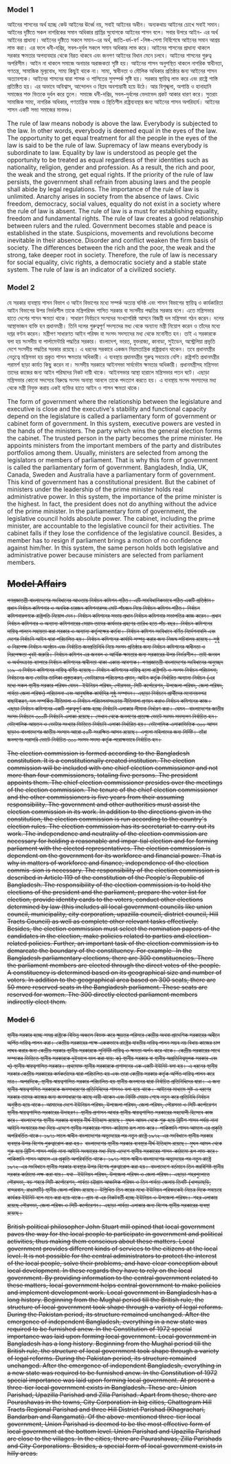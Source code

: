 ### Model 1

আইনের শাসনের অর্থ হচ্ছে কেউ আইনের ঊর্ধ্বে নয়, সবাই আইনের অধীন। অন্যকথায় আইনের চোখে সবাই সমান। আইনের দৃষ্টিতে সকল নাগরিকের সমান অধিকার প্রাপ্তির সুযোগকে আইনের শাসন বলে। সবার উপরে আইন- এর অর্থ আইনের প্রাধান্য। আইনের দৃষ্টিতে সকলে সমান-এর অর্থ, জাতি-ধর্ম-বর্ণ -লিঙ্গ-পেশা নির্বিশেষে আইনের সমান আশ্রয় লাভ করা। এর ফলে ধনী-দরিদ্র, সবল-দুর্বল সকলে সমান অধিকার লাভ করে। আইনের শাসনের প্রাধান্য থাকলে সরকার ক্ষমতার অপব্যবহার থেকে বিরত থাকবে এবং জনগণ আইনের বিধান মেনে চলবে। আইনের শাসনের গুরুত্ব অপরিসীম। আইন না থাকলে সমাজে অনাচার অরাজকতা সৃষ্টি হয়। আইনের শাসন অনুপস্থিত থাকলে নাগরিক স্বাধীনতা, গণতন্ত্র, সামাজিক মূল্যবোধ, সাম্য কিছুই থাকে না। সাম্য, স্বাধীনতা ও মৌলিক অধিকার প্রতিষ্ঠার জন্য আইনের শাসন অত্যাবশ্যক। আইনের শাসনের দ্বারা শাসক ও শাসিতের সুসম্পর্ক সৃষ্টি হয়। সরকার স্থায়িত্ব লাভ করে এবং রাষ্ট্রে শাস্তি প্রতিষ্ঠিত হয়। এর অভাবে অবিশ্বাস, আন্দোলন ও বিপ্লব অবশ্যম্ভাবী হয়ে উঠে। আর বিশৃঙ্খলা, অশান্তি ও হানাহানি সমাজের শক্ত ভিতকে দুর্বল করে তুলে। সমাজে ধনী-দরিদ্র, সবল-দুর্বলের ভেদাভেদ প্রকট আকার ধারণ করে। সুতরাং সামাজিক সাম্য, নাগরিক অধিকার, গণতান্ত্রিক সমাজ ও স্থিতিশীল রাষ্ট্রব্যবস্থার জন্য আইনের শাসন অপরিহার্য। আইনের শাসন একটি সভ্য সমাজের মানদণ্ড।

The rule of law means nobody is above the law. Everybody is subjected to the law. In other words, everybody is deemed equal in the eyes of the law. The opportunity to get equal treatment for all the people in the eyes of the law is said to be the rule of law. Supremacy of law means everybody is subordinate to law. Equality by law is understood as people get the opportunity to be treated as equal regardless of their identities such as nationality, religion, gender and profession. As a result, the rich and poor, the weak and the strong, get equal rights. If the priority of the rule of law persists, the government shall refrain from abusing laws and the people shall abide by legal regulations. The importance of the rule of law is unlimited. Anarchy arises in society from the absence of laws. Civic freedom, democracy, social values, equality do not exist in a society where the rule of law is absent. The rule of law is a must for establishing equality, freedom and fundamental rights. The rule of law creates a good relationship between rulers and the ruled. Government becomes stable and peace is established in the state. Suspicions, movements and revolutions become inevitable in their absence. Disorder and conflict weaken the firm basis of society. The differences between the rich and the poor, the weak and the strong, take deeper root in society. Therefore, the rule of law is necessary for social equality, civic rights, a democratic society and a stable state system. The rule of law is an indicator of a civilized society.

### Model 2
যে সরকার ব্যবস্থায় শাসন বিভাগ ও আইন বিভাগের মধ্যে সম্পর্ক অত্যন্ত ঘনিষ্ঠ এবং শাসন বিভাগের স্থায়িত্ব ও কার্যকারিতা আইন বিভাগের উপর নির্ভরশীল তাকে মন্ত্রিপরিষদ শাসিত সরকার বা সংসদীয় পদ্ধতির সরকার বলে। এতে মন্ত্রিসভার হাতে দেশের শাসন ক্ষমতা থাকে। সাধারণ নির্বাচনে সংসদের সংখ্যাগরিষ্ঠ আসনে বিজয়ী দল মন্ত্রিসভা গঠন করেন। দলের আস্থাভাজন ব্যক্তি হন প্রধানমন্ত্রী। তিনি দলের গুরুত্বপূর্ণ সদস্যদের মধ্য থেকে অন্যান্য মন্ত্রী নিয়োগ করেন ও তাঁদের মধ্যে দপ্তর বণ্টন করেন। মন্ত্রীগণ সাধারণত আইন পরিষদ বা সংসদ সদস্যদের মধ্য থেকে মনোনীত হন। তাই এ সরকারকে বলা হয় সংসদীয় বা পার্লামেন্টারি পদ্ধতির সরকার। বাংলাদেশ, ভারত, যুক্তরাজ্য, কানাডা, সুইডেন, অস্ট্রেলিয়া প্রভৃতি দেশে সংসদীয় পদ্ধতির সরকার রয়েছে। এ ধরনের সরকারে একজন নিয়মতান্ত্রিক রাষ্ট্রপ্রধান থাকেন। তবে প্রধানমন্ত্রীর নেতৃত্বে মন্ত্রিসভা হয় প্রকৃত শাসন ক্ষমতার অধিকারী। এ ব্যবস্থায় প্রধানমন্ত্রীর গুরুত্ব সবচেয়ে বেশি। রাষ্ট্রপতি প্রধানমন্ত্রীর পরামর্শ ছাড়া কার্যত কিছু করেন না। সংসদীয় সরকারে আইনসভা সার্বভৌম ক্ষমতার অধিকারী। প্রধানমন্ত্রীসহ মন্ত্রিসভা তাদের কাজের জন্য আইন পরিষদের নিকট দায়ী থাকে। আইনসভার আস্থা হারালে মন্ত্রিসভার পতন ঘটে। এছাড়া মন্ত্রিসভার কোনো সদস্যের বিরুদ্ধে সংসদ অনাস্থা আনলে তাকে পদত্যাগ করতে হয়। এ ব্যবস্থায় সংসদ সদস্যদের মধ্য থেকে মন্ত্রী নিযুক্ত করায় একই ব্যক্তির হাতে আইন ও শাসন ক্ষমতা থাকে। 

The form of government where the relationship between the legislature and executive is close and the executive's stability and functional capacity depend on the legislature is called a parliamentary form of government or cabinet form of government. In this system, executive powers are vested in the hands of the ministers. The party which wins the general election forms the cabinet. The trusted person in the party becomes the prime minister. He appoints ministers from the important members of the party and distributes portfolios among them. Usually, ministers are selected from among the legislators or members of parliament. That is why this form of government is called the parliamentary form of government. Bangladesh, India, UK, Canada, Sweden and Australia have a parliamentary form of government. This kind of government has a constitutional president. But the cabinet of ministers under the leadership of the prime minister holds real administrative power. In this system, the importance of the prime minister is the highest. In fact, the president does not do anything without the advice of the prime minister. In the parliamentary form of government, the legislative council holds absolute power. The cabinet, including the prime minister, are accountable to the legislative council for their activities. The cabinet falls if they lose the confidence of the legislative council. Besides, a member has to resign if parliament brings a motion of no confidence against him/her. In this system, the same person holds both legislative and administrative power because ministers are selected from parliament members.

## ~~Model Affairs~~

~~গণপ্রজাতন্ত্রী বাংলাদেশের সংবিধানের আওতায় নির্বাচন কমিশন গঠিত। এটি সাংবিধানিকভাবে গঠিত একটি প্রতিষ্ঠান। প্রধান নির্বাচন কমিশনার ও অনধিক চারজন কমিশনারসহ মোট পাঁচজন নিয়ে নির্বাচন কমিশন গঠিত। নির্বাচন কমিশনারগণকে রাষ্ট্রপতি নিয়োগ দেন। নির্বাচন কমিশনের সভায় প্রধান নির্বাচন কমিশনার সভাপতির কাজ করেন। প্রধান নির্বাচন কমিশনার ও অন্যান্য কমিশনারের মেয়াদ তাদের কার্যভার গ্রহণের তারিখ হতে পাঁচ বছর। নির্বাচন কমিশনের দায়িত্ব পালনে সহায়তা করা সরকার ও অন্যান্য কর্তৃপক্ষের কর্তব্য। নির্বাচন কমিশন সংবিধানে বর্ণিত নির্দেশনাবলি এবং দেশের নির্বাচনি আইন দ্বারা পরিচালিত হয়। নির্বাচন কমিশনের কার্যাদি সম্পন্ন করার জন্য নিজস্ব সচিবালয় রয়েছে। সুষ্ঠু ও নিরপেক্ষ নির্বাচন অনুষ্ঠান এবং নির্বাচিত জনপ্রতিনিধি নিয়ে সংসদ প্রতিষ্ঠার জন্য নির্বাচন কমিশনের স্বাধীনতা ও নিরপেক্ষতা খুবই জরুরি। নির্বাচন কমিশন এর জনবল ও আর্থিক ক্ষমতার জন্য সরকারের উপর নির্ভরশীল। তাই জনবল ও অর্থসংক্রান্ত ব্যাপারে নির্বাচন কমিশনের স্বাধীনতা থাকা একান্ত আবশ্যক। গণপ্রজাতন্ত্রী বাংলাদেশের সংবিধানের অনুচ্ছেদ ১১৯-এ নির্বাচন কমিশনের দায়িত্ব বর্ণিত হয়েছে। নির্বাচন কমিশনের দায়িত্ব হলো রাষ্ট্রপতি ও সংসদ নির্বাচন পরিচালনা, নির্বাচনের জন্য ভোটার তালিকা প্রস্তুতকরণ, ভোটারদের পরিচয়পত্র প্রদান, আইন কর্তৃক নির্ধারিত অন্যান্য নির্বাচন (এর মধ্যে সকল স্থানীয় সরকার পরিষদ যেমন- ইউনিয়ন পরিষদ, পৌরসভা, সিটি কর্পোরেশন, উপজেলা পরিষদ, জেলা পরিষদ, পার্বত্য জেলা পরিষদ) পরিচালনা এবং আনুষঙ্গিক কার্যাদির সুষ্ঠু সম্পাদন। এছাড়া নির্বাচনে প্রার্থীদের মনোনয়নপত্র বাছাইকরণ, দল সম্পর্কিত নীতিমালা ও নির্বাচন পরিচালনাসংক্রান্ত নীতিমালা প্রণয়ন করাও নির্বাচন কমিশনের কাজ। এছাড়া নির্বাচন কমিশনের একটি গুরুত্বপূর্ণ কাজ হচ্ছে নির্বাচনি এলাকার সীমানা নির্ধারণ করা। যেমন- বাংলাদেশের জাতীয় সংসদ নির্বাচনে ৩০০টি নির্বাচনি এলাকা রয়েছে। সেখান থেকে জনগণের প্রত্যক্ষ ভোটে সংসদ সদস্যগণ নির্বাচিত হন। ভৌগোলিক আয়তন ও ভোটার সংখ্যার ভিত্তিতে নির্বাচনি এলাকা নির্ধারিত হয়। ভৌগোলিক এলাকাভিত্তিক ৩০০ আসন ছাড়াও বাংলাদেশের জাতীয় সংসদে আরো ৫০টি সংরক্ষিত আসন রয়েছে। এগুলো মহিলাদের জন্য নির্দিষ্ট। তাঁরা জনগণের সরাসরি ভোটে নির্বাচিত ৩০০ সংসদ সদস্য কর্তৃক পরোক্ষভাবে নির্বাচিত হন।~~

~~The election commission is formed according to the Bangladesh constitution. It is a constitutionally created institution. The election commission will be included with one chief election commissioner and not more than four commissioners, totaling five persons. The president appoints them. The chief election commissioner presides over the meetings of the election commission. The tenure of the chief election commissioner and the other commissioners is five years from their assuming responsibility. The government and other authorities must assist the election commission in its work. In addition to the directions given in the constitution, the election commission is run according to the country's election rules. The election commission has its secretariat to carry out its work. The independence and neutrality of the election commission are necessary for holding a reasonable and impar-tial election and for forming parliament with the elected representatives. The election commission is dependent on the government for its workforce and financial power. That is why in matters of workforce and finance, independence of the election commis-sion is necessary. The responsibility of the election commission is described in Article 119 of the constitution of the People's Republic of Bangladesh. The responsibility of the election commission is to hold the elections of the president and the parliament, prepare the voter list for election, provide identity cards to the voters, conduct other elections determined by law (this includes all local government councils like union council, municipality, city corporation, upazilla council, district council, Hill Tracts Council) as well as complete other relevant tasks effectively. Besides, the election commission must select the nomination papers of the candidates in the election, make policies related to parties and election-related policies. Further, an important task of the election commission is to demarcate the boundary of the constituency. For example- In the Bangladesh parliamentary elections, there are 300 constituencies. There the parliament members are elected through the direct votes of the people. A constituency is determined based on its geographical size and number of voters. In addition to the geographical area based on 300 seats, there are 50 more reserved seats in the Bangladesh parliament. These seats are reserved for women. The 300 directly elected parliament members indirectly elect them.~~

### ~~Model 6~~

~~স্থানীয় সরকার হচ্ছে সমগ্র রাষ্ট্রকে বিভিন্ন অঞ্চলে বিভক্ত করে ক্ষুদ্রতর পরিসরে কেন্দ্রীয় অথবা প্রাদেশিক সরকারের অধীনে অর্পিত দায়িত্ব পালন করা। কেন্দ্রীয় সরকারের পক্ষে এককভাবে রাষ্ট্রের যাবতীয় দায়িত্ব পালন সম্ভব নয় বিধায় কাজের চাপ লাঘব করার জন্য কেন্দ্রীয় সরকার স্থানীয় সরকারকে সুনির্দিষ্ট দায়িত্ব ও ক্ষমতা অর্পন করে থাকে। কেন্দ্রীয় সরকারের সাথে সম্পকের ভিত্তিতে স্থানীয় সরকারকে দুইভাগে ভাগ করা যায়: ক) স্থানীয় সরকার বা স্থানীয় অপ্রতিনিত্বমূলক সরকার এবং খ) স্থানীয় স্বায়ত্বশাসিত সরকার। প্রথমোক্ত স্থানীয় সরকারকে প্রশাসনের এক একটি ইউনিট বলা হয়। এ ধরনের স্থানীয় সরকার কেন্দ্রীয় সরকারের কর্মকর্তাদের দ্বারা পরিচালিত হয় এবং তারা কেন্দ্রীয় সরকার কর্তৃক অর্পিত দায়িত্ব পালন করে মাত্র। অপরদিকে, স্থানীয় স্বায়ত্বশাসিত সরকার পরিচালিত হয় স্থানীয় জনগনের দ্বারা নির্বাচিত প্রতিনিধিদের দ্বারা। এ জন্য স্থানীয় স্বায়ত্বশাসিত সরকারকে জনসাধারণের প্রতিনিধিদের শাসনও বলা হয়ে থাকে। আইনের মাধ্যমে সৃষ্ট এ ধরণের সরকার তাদের কাজের জন্য জনসাধারণের কাছে দায়ী থাকেন এবং নির্দিষ্ট মেয়াদ শেষে নতুন করে প্রতিনিধি নির্বাচন অনুষ্ঠিত হয়ে থাকে। আমাদের দেশে ইউনিয়ন পরিষদ, উপজেলা পরিষদ, জেলা পরিষদ, পৌরসভা ও সিটি কর্পোরেশন স্থানীয় স্বায়ত্বশাসিত সরকারের উদাহরণ। স্থানীয় প্রশাসন আবার স্থানীয় স্বায়ত্বশাসিত সরকারের সহযোগী হিসেবে কাজ করে। বাংলাদেশের স্থানীয় সরকার ব্যবস্থার দীর্ঘ ইতিহাস রয়েছে। মুঘল আমল থেকে শুরু হয়ে ব্রিটিশ শাসন পর্যন্ত নানা আইনি সংস্কারের মধ্য দিয়ে এদেশে স্থানীয় সরকারের শাসন-কাঠামো রূপ লাভ করে। পাকিস্তানি শাসন আমলে এর প্রকৃতি অপরিবর্তিত থাকে। ১৯৭১ সালে স্বাধীন বাংলাদেশের অভ্যুদয়ের পর নতুন রাষ্ট্রে ১৯৭২-এর সংবিধানে স্থানীয় সরকার ব্যবস্থার উপর বিশেষ গুরুত্বারোপ করা হয়।~~
~~বাংলাদেশের স্থানীয় সরকার ব্যবস্থার দীর্ঘ ইতিহাস রয়েছে। মুঘল আমল থেকে শুরু হয়ে ব্রিটিশ শাসন পর্যন্ত নানা আইনি সংস্কারের মধ্য দিয়ে এদেশে স্থানীয় সরকারের শাসন-কাঠামো রূপ লাভ করে। পাকিস্তানি শাসন আমলে এর প্রকৃতি অপরিবর্তিত থাকে। ১৯৭১ সালে স্বাধীন বাংলাদেশের অভ্যুদয়ের পর নতুন রাষ্ট্রে ১৯৭২-এর সংবিধানে স্থানীয় সরকার ব্যবস্থার উপর বিশেষ গুরুত্বারোপ করা হয়। বাংলাদেশে বর্তমানে তিন স্তরবিশিষ্ট স্থানীয় সরকার কাঠামো লক্ষ করা যায়। যথা- ইউনিয়ন পরিষদ, উপজেলা পরিষদ ও জেলা পরিষদ। এছাড়া শহরগুলোতে পৌরসভা, বড় শহরে সিটি কর্পোরেশন, পার্বত্য চট্টগ্রাম আঞ্চলিক পরিষদ ও তিন পার্বত্য জেলায় তিনটি (খাগড়াছড়ি, বান্দরবান, রাঙামাটি) স্থানীয় জেলা পরিষদ রয়েছে। উল্লিখিত তিন স্তরের মধ্যে ইউনিয়ন পরিষদকেই নিচের দিকে সবচেয়ে কার্যকর ইউনিট বলে মনে করা হয়ে থাকে। গ্রাম বা এর নিকটবর্তী হচ্ছে ইউনিয়ন ও উপজেলা পরিষদ। শহর এলাকায় রয়েছে পৌরসভা, জেলা পরিষদ ও সিটি কর্পোরেশন। এছাড়া পার্বত্য এলাকার জন্য বিশেষ স্থানীয় সরকারের ব্যবস্থা রয়েছে।~~

~~British political philosopher John Stuart mill opined that local government paves the way for the local people to participate in government and political activities, thus making them conscious about these matters. Local government provides different kinds of services to the citizens at the local level. It is not possible for the central administrators to protect the interest of the local people, solve their problems, and have clear conception about local development. In these regards they have to rely on the local government. By providing information to the central government related to these matters, local government helps central government to make policies and implement development work. Local government in Bangladesh has a long history. Beginning from the Mughal period till the British rule, the structure of local government took shape through a variety of legal reforms. During the Pakistan period, its structure remained unchanged. After the emergence of independent Bangladesh, everything in a new state was required to be furnished anew. In the Constitution of 1972 special importance was laid upon forming local government. Local government in Bangladesh has a long history. Beginning from the Mughal period till the British rule, the structure of local government took shape through a variety of legal reforms. During the Pakistan period, its structure remained unchanged. After the emergence of independent Bangladesh, everything in a new state was required to be furnished anew. In the Constitution of 1972 special importance was laid upon forming local government. At present a three-tier local government exists in Bangladesh. These are: Union Parishad, Upazilla Parishad and Zilla Parishad. Apart from these, there are Pourashavas in the towns, City Corporation in big cities, Chattogram Hill Tracts Regional Parishad and three Hill District Parishad (Khagrachari, Bandarban and Rangamati). Of the above-mentioned three-tier local government, Union Parishad is deemed to be the most effective form of local government at the bottom level. Union Parishad and Upazilla Parishad are close to the villages. In the cities, there are Paurashavas, Zilla Parishads and City Corporations. Besides, a special form of local government exists in hilly areas.~~
